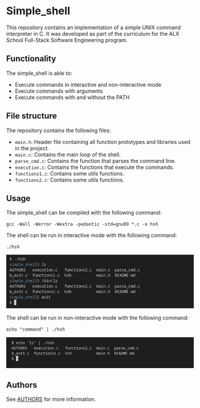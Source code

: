 # Simple_shell

This repository contains an implementation of a simple UNIX command interpreter in C. It was developed as part of the curriculum for the ALX School Full-Stack Software Engineering program.

## Functionality

The simple_shell is able to:

* Execute commands in interactive and non-interactive mode
* Execute commands with arguments
* Execute commands with and without the PATH

## File structure

The repository contains the following files:

- `main.h`: Header file containing all function prototypes and libraries used in the project.
- `main.c`: Contains the main loop of the shell.
- `parse_cmd.c`: Contains the function that parses the command line.
- `execution.c`: Contains the functions that execute the commands.
- `functions1.c`: Contains some utils functions.
- `functions2.c`: Contains some utils functions.

## Usage

The simple_shell can be compiled with the following command:

```
gcc -Wall -Werror -Wextra -pedantic -std=gnu89 *.c -o hsh
```

The shell can be run in interactive mode with the following command:

```
./hsh
```
![alt text](screenshots/one.png)

The shell can be run in non-interactive mode with the following command:

```
echo "command" | ./hsh
```
![alt text](screenshots/two.png)
## Authors

See [AUTHORS](./AUTHORS) for more information.